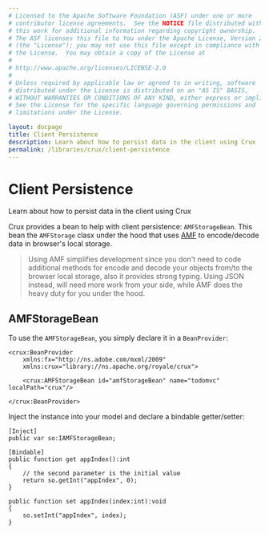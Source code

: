 ```yaml
---
# Licensed to the Apache Software Foundation (ASF) under one or more
# contributor license agreements.  See the NOTICE file distributed with
# this work for additional information regarding copyright ownership.
# The ASF licenses this file to You under the Apache License, Version 2.0
# (the "License"); you may not use this file except in compliance with
# the License.  You may obtain a copy of the License at
# 
# http://www.apache.org/licenses/LICENSE-2.0
# 
# Unless required by applicable law or agreed to in writing, software
# distributed under the License is distributed on an "AS IS" BASIS,
# WITHOUT WARRANTIES OR CONDITIONS OF ANY KIND, either express or implied.
# See the License for the specific language governing permissions and
# limitations under the License.

layout: docpage
title: Client Persistence
description: Learn about how to persist data in the client using Crux
permalink: /libraries/crux/client-persistence
---
```


# Client Persistence

Learn about how to persist data in the client using Crux

Crux provides a bean to help with client persistence: `AMFStorageBean`. This bean the `AMFStorage` clasx under the hood that uses [AMF](features/loading-external-data/amf) to encode/decode data in browser's local storage.

> Using AMF simplifies development since you don't need to code additional methods for encode and decode your objects from/to the browser local storage, also it provides strong typing. Using JSON instead, will need more work from your side, while AMF does the heavy duty for you under the hood.

<!-- In AIR projects, you can also use the EncryptedLocalStorageBean, which can be found in the Crux Desktop Extensions project on GitHub. (The EncryptedLocalStorageBean is kept in a separate project to avoid having a framework dependency on the AIR libraries.) -->

## AMFStorageBean

To use the `AMFStorageBean`, you simply declare it in a `BeanProvider`:

```mxml
<crux:BeanProvider
    xmlns:fx="http://ns.adobe.com/mxml/2009"
    xmlns:crux="library://ns.apache.org/royale/crux">
  
    <crux:AMFStorageBean id="amfStorageBean" name="todomvc" localPath="crux"/>
 
</crux:BeanProvider>
```

Inject the instance into your model and declare a bindable getter/setter:

```as3
[Inject]
public var so:IAMFStorageBean;
  
[Bindable]
public function get appIndex():int
{
    // the second parameter is the initial value
    return so.getInt("appIndex", 0);
}
  
public function set appIndex(index:int):void
{
    so.setInt("appIndex", index);
}
```